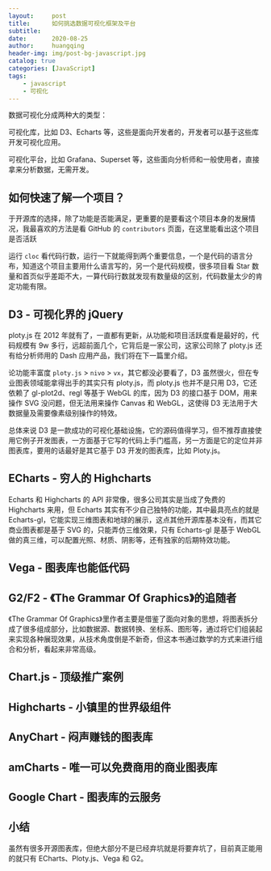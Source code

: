 ```yaml
---
layout:     post
title:      如何挑选数据可视化框架及平台
subtitle:   
date:       2020-08-25
author:     huangqing
header-img: img/post-bg-javascript.jpg
catalog: true
categories: [JavaScript]
tags:
    - javascript 
    - 可视化
---
```



数据可视化分成两种大的类型：

可视化库，比如 D3、Echarts 等，这些是面向开发者的，开发者可以基于这些库开发可视化应用。

可视化平台，比如 Grafana、Superset 等，这些面向分析师和一般使用者，直接拿来分析数据，无需开发。


## 如何快速了解一个项目？

于开源库的选择，除了功能是否能满足，更重要的是要看这个项目本身的发展情况，我最喜欢的方法是看 GitHub 的 `contributors` 页面，在这里能看出这个项目是否活跃

运行 `cloc` 看代码行数，运行一下就能得到两个重要信息，一个是代码的语言分布，知道这个项目主要用什么语言写的，另一个是代码规模，很多项目看 Star 数量和首页似乎差距不大，一算代码行数就发现有数量级的区别，代码数量太少的肯定功能有限。

## D3 - 可视化界的 jQuery

ploty.js 在 2012 年就有了，一直都有更新，从功能和项目活跃度看是最好的，代码规模有 9w 多行，远超前面几个，它背后是一家公司，这家公司除了 ploty.js 还有给分析师用的 Dash 应用产品，我们将在下一篇里介绍。

论功能丰富度 `ploty.js` > `nivo` > `vx`，其它都没必要看了，D3 虽然很火，但在专业图表领域能拿得出手的其实只有 ploty.js，而 ploty.js 也并不是只用 D3，它还依赖了 gl-plot2d、regl 等基于 WebGL 的库，因为 D3 的接口基于 DOM，用来操作 SVG 没问题，但无法用来操作 Canvas 和 WebGL，这使得 D3 无法用于大数据量及需要像素级别操作的特效。

总体来说 D3 是一款成功的可视化基础设施，它的源码值得学习，但不推荐直接使用它例子开发图表，一方面基于它写的代码上手门槛高，另一方面是它的定位并非图表库，要用的话最好是其它基于 D3 开发的图表库，比如 Ploty.js。

## ECharts - 穷人的 Highcharts

Echarts 和 Highcharts 的 API 非常像，很多公司其实是当成了免费的 Highcharts 来用，但 Echarts 其实有不少自己独特的功能，其中最具亮点的就是 Echarts-gl，它能实现三维图表和地球的展示，这点其他开源库基本没有，而其它商业图表都是基于 SVG 的，只能弄仿三维效果，只有 Echarts-gl 是基于 WebGL 做的真三维，可以配置光照、材质、阴影等，还有独家的后期特效功能。

## Vega - 图表库也能低代码

## G2/F2 - 《The Grammar Of Graphics》的追随者

《The Grammar Of Graphics》里作者主要是借鉴了面向对象的思想，将图表拆分成了很多组成部分，比如数据源、数据转换、坐标系、图形等，通过将它们组装起来实现各种展现效果，从技术角度倒是不新奇，但这本书通过数学的方式来进行组合和分析，看起来非常高级。

## Chart.js - 顶级推广案例

## Highcharts - 小镇里的世界级组件

## AnyChart - 闷声赚钱的图表库

## amCharts - 唯一可以免费商用的商业图表库

## Google Chart - 图表库的云服务

## 小结

虽然有很多开源图表库，但绝大部分不是已经弃坑就是将要弃坑了，目前真正能用的就只有 ECharts、Ploty.js、Vega 和 G2。

